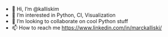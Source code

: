 - 👋 Hi, I’m @kalliskim
- 👀 I’m interested in Python, CI, Visualization
- 💞️ I’m looking to collaborate on cool Python stuff
- 📫 How to reach me https://www.linkedin.com/in/marckalliski/

<!---
kalliskim/kalliskim is a ✨ special ✨ repository because its `README.md` (this file) appears on your GitHub profile.
You can click the Preview link to take a look at your changes.
--->
